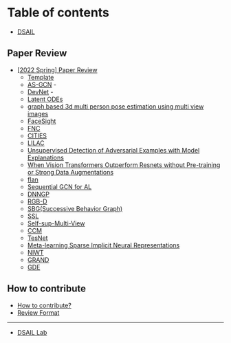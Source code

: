 # Table of contents

* [DSAIL](README.md)

## Paper Review

* [\[2022 Spring\] Paper Review](paper-review/2022-spring-paper-review/README.md)
  * [Template](paper-review/2022-spring-paper-review/template.md)
  * [AS-GCN](paper-review/2022-spring/ICDM-2021-ASGCN.md) - 
  * [DevNet](paper-review/2022-spring/SIGKDD-2019-DevNet.md) - 
  * [Latent ODEs](paper-review/2022-spring/NeurIPS-2020-LatentODE.md)
  * [graph based 3d multi person pose estimation using multi view images](paper-review/2022-spring/iccv-2021-graph-based-3d-multi-person-pose-estimation-using-multi-view-images.md)
  * [FaceSight](paper-review/2022-spring/chi-2021-facesight.md)
  * [FNC](paper-review/2022-spring/WACV-2022-FNC.md)
  * [CITIES](paper-review/2022-spring/ICDM-2020-Cites.md)
  * [LILAC](paper-review/2022-spring/LILAC.md)
  * [Unsupervised Detection of Adversarial Examples with Model Explanations](paper-review/2022-spring/kdd-2021-unsupervised-detection-of-adversarial-examples-with-model-explanations.md)
  * [When Vision Transformers Outperform Resnets without Pre-training or Strong Data Augmentations](paper-review/2022-spring/ICLR-2022-When-Vision-Transformer-Outperform-ResNets-Without-Pre-Training-Or-Strong-Data-Augmentations.md)
  * [flan](paper-review/2022-spring/iclr-2022-flan.md)
  * [Sequential GCN for AL](paper-review/2022-spring/cvpr-2021-sequential_graph_convolutional_network_for_active_learning.md)
  * [DNNGP](paper-review/2022-spring/ISLR-2018-DEEP-NEURAL-NETWORKS-AS-GAUSSIAN-PROCESS.md)
  * [RGB-D](paper-review/2022-spring/_CVPR_2018_RGB-D.md)
  * [SBG(Successive Behavior Graph)](paper-review/2022-spring/www-2022-sbg.md)
  * [SSL](paper-review/2022-spring/SSL.md)
  * [Self-sup-Multi-View](paper-review/2022-spring/ICLR21-self-sup-information-theory.md)
  * [CCM](paper-review/2022-spring/aaai-2021-ccm.md)
  * [TesNet](paper-review/2022-spring/ICCV-2021-Interpretable-Image-Recognition-by-Constructing-Transparent-Embedding-Space.md)
  * [Meta-learning Sparse Implicit Neural Representations](paper-review/2022-spring/neurips-2021-meta-learning-spare-implicit-neural-representations-eng.md)
  * [NIWT](paper-review/2022-spring/ECCV-2018-NIWT.md)
  * [GRAND](paper-review/2022-spring/icml-2021-grand.md)
  * [GDE](paper-review/2022-spring/AAAI-2020-GDE.md)
  
  
## How to contribute

* [How to contribute?](how-to-contribute.md)
* [Review Format](paper-review/template.md)

***

* [DSAIL Lab](https://dsail.kaist.ac.kr)
